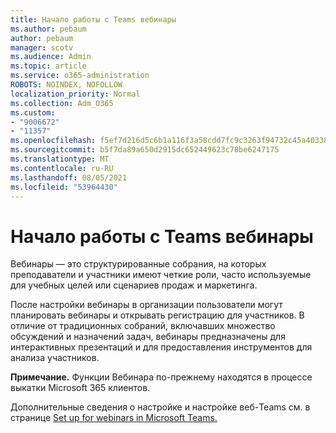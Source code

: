 ```yaml
---
title: Начало работы с Teams вебинары
ms.author: pebaum
author: pebaum
manager: scotv
ms.audience: Admin
ms.topic: article
ms.service: o365-administration
ROBOTS: NOINDEX, NOFOLLOW
localization_priority: Normal
ms.collection: Adm_O365
ms.custom:
- "9006672"
- "11357"
ms.openlocfilehash: f5ef7d216d5c6b1a116f3a58cdd7fc9c3263f94732c45a403381b987381be37b
ms.sourcegitcommit: b5f7da89a650d2915dc652449623c78be6247175
ms.translationtype: MT
ms.contentlocale: ru-RU
ms.lasthandoff: 08/05/2021
ms.locfileid: "53964430"
---
```

# <a name="getting-started-with-teams-webinars"></a>Начало работы с Teams вебинары

Вебинары — это структурированные собрания, на которых преподаватели и участники имеют четкие роли, часто используемые для учебных целей или сценариев продаж и маркетинга.

После настройки вебинары в организации пользователи могут планировать вебинары и открывать регистрацию для участников. В отличие от традиционных собраний, включавших множество обсуждений и назначений задач, вебинары предназначены для интерактивных презентаций и для предоставления инструментов для анализа участников.

**Примечание.** Функции Вебинара по-прежнему находятся в процессе выкатки Microsoft 365 клиентов. 

Дополнительные сведения о настройке и настройке веб-Teams см. в странице [Set up for webinars in Microsoft Teams.](/microsoftteams/set-up-webinars)
